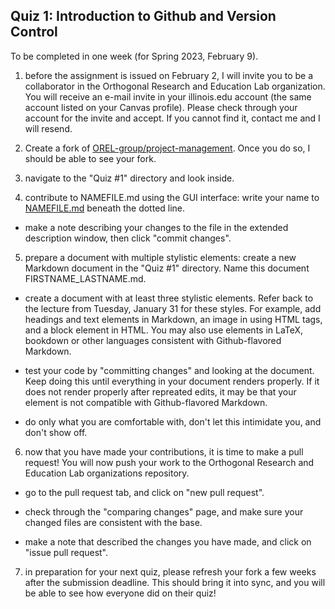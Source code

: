 ## Quiz 1: Introduction to Github and Version Control
To be completed in one week (for Spring 2023, February 9). 

1) before the assignment is issued on February 2, I will invite you to be a collaborator in the Orthogonal Research and Education Lab organization. You will receive an e-mail invite in your illinois.edu account (the same account listed on your Canvas profile). Please check through your account for the invite and accept. If you cannot find it, contact me and I will resend.

2) Create a fork of [OREL-group/project-management](https://github.com/OREL-group/Project-Management). Once you do so, I should be able to see your fork.

3) navigate to the "Quiz #1" directory and look inside.

4) contribute to NAMEFILE.md using the GUI interface: write your name to [NAMEFILE.md](https://github.com/OREL-group/Project-Management/blob/main/Quiz%201/NAMEFILE.md) beneath the dotted line.

* make a note describing your changes to the file in the extended description window, then click "commit 
changes".

5) prepare a document with multiple stylistic elements: create a new Markdown document in the "Quiz #1" directory. Name this document FIRSTNAME_LASTNAME.md. 

* create a document with at least three stylistic elements. Refer back to the lecture from Tuesday, January 31 for these styles. For example, add headings and text elements in Markdown, an image in using HTML tags, and a block element in HTML. You may also use elements in LaTeX, bookdown or other languages consistent with Github-flavored Markdown.

* test your code by "committing changes" and looking at the document. Keep doing this until everything in your document renders properly. If it does not render properly after repreated edits, it may be that your element is not compatible with Github-flavored Markdown. 

* do only what you are comfortable with, don't let this intimidate you, and don't show off.

6) now that you have made your contributions, it is time to make a pull request! You will now push your work to the Orthogonal Research and Education Lab organizations repository.

* go to the pull request tab, and click on "new pull request".

* check through the "comparing changes" page, and make sure your changed files are consistent with the base. 

* make a note that described the changes you have made, and click on "issue pull request".

7) in preparation for your next quiz, please refresh your fork a few weeks after the submission deadline. This should bring it into sync, and you will be able to see how everyone did on their quiz!
